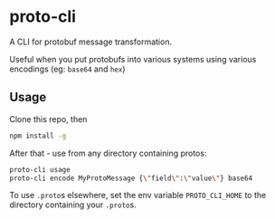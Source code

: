 # proto-cli
A CLI for protobuf message transformation.

Useful when you put protobufs into various systems using various encodings (eg: `base64` and `hex`)

## Usage
Clone this repo, then
```bash
npm install -g
```

After that - use from any directory containing protos:
```bash
proto-cli usage
proto-cli encode MyProtoMessage {\"field\":\"value\"} base64
```

To use `.proto`s elsewhere, set the env variable `PROTO_CLI_HOME` to the directory containing your `.proto`s.
